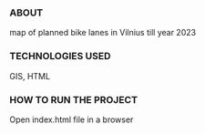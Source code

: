 ### ABOUT
map of planned bike lanes in Vilnius till year 2023

### TECHNOLOGIES USED
GIS, HTML

### HOW TO RUN THE PROJECT 
Open index.html file in a browser
